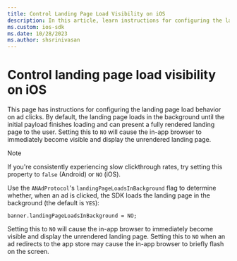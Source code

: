 ```yaml
---
title: Control Landing Page Load Visibility on iOS
description: In this article, learn instructions for configuring the landing page load behavior when ads are clicked on iOS devices.
ms.custom: ios-sdk
ms.date: 10/28/2023
ms.author: shsrinivasan
---
```


# Control landing page load visibility on iOS

This page has instructions for configuring the landing page load behavior on ad clicks. By default, the landing page loads in the background until the initial payload finishes loading and can present a fully rendered landing page to the user. Setting this to `NO` will cause the in-app browser to immediately become visible and display the unrendered landing page.

> [!NOTE]
> If you're consistently experiencing slow clickthrough rates, try setting this property to `false` (Android) or `NO` (iOS).

Use the `ANAdProtocol`'s `landingPageLoadsInBackground` flag to determine whether, when an ad is clicked, the SDK loads the landing page in the background (the default is `YES`):

``` 
banner.landingPageLoadsInBackground = NO;
```

Setting this to `NO` will cause the in-app browser to immediately become visible and display the unrendered landing page. Setting this to `NO` when an ad redirects to the app store may cause the in-app browser to briefly flash on the screen.
